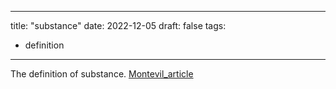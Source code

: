
---
title: "substance"
date: 2022-12-05
draft: false
tags:
- definition
---

The definition of substance.  [Montevil_article](read/Montevil_article.md)
